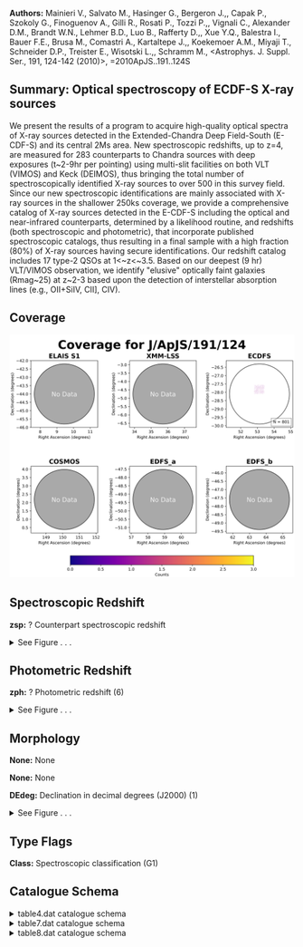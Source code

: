 

**Authors:** Mainieri V., Salvato M., Hasinger G., Bergeron J.,, Capak P., Szokoly G., Finoguenov A., Gilli R., Rosati P., Tozzi P.,, Vignali C., Alexander D.M., Brandt W.N., Lehmer B.D., Luo B., Rafferty D.,, Xue Y.Q., Balestra I., Bauer F.E., Brusa M., Comastri A., Kartaltepe J.,, Koekemoer A.M., Miyaji T., Schneider D.P., Treister E., Wisotski L.,, Schramm M., <Astrophys. J. Suppl. Ser., 191, 124-142 (2010)>, =2010ApJS..191..124S

## Summary: Optical spectroscopy of ECDF-S X-ray sources

We present the results of a program to acquire high-quality optical spectra of X-ray sources detected in the Extended-Chandra Deep Field-South (E-CDF-S) and its central 2Ms area. New spectroscopic redshifts, up to z=4, are measured for 283 counterparts to Chandra sources with deep exposures (t~2-9hr per pointing) using multi-slit facilities on both VLT (VIMOS) and Keck (DEIMOS), thus bringing the total number of spectroscopically identified X-ray sources to over 500 in this survey field. Since our new spectroscopic identifications are mainly associated with X-ray sources in the shallower 250ks coverage, we provide a comprehensive catalog of X-ray sources detected in the E-CDF-S including the optical and near-infrared counterparts, determined by a likelihood routine, and redshifts (both spectroscopic and photometric), that incorporate published spectroscopic catalogs, thus resulting in a final sample with a high fraction (80%) of X-ray sources having secure identifications. Our redshift catalog includes 17 type-2 QSOs at 1<~z<~3.5. Based on our deepest (9 hr) VLT/VIMOS observation, we identify "elusive" optically faint galaxies (Rmag~25) at z~2-3 based upon the detection of interstellar absorption lines (e.g., OII+SiIV, CII], CIV).

## Coverage 

 

 
![](https://github.com/joshgithubbin/Sherlock-DDF/blob/main/pages/J_ApJS_191_124/im/coverage.png?raw=true)

## Spectroscopic Redshift 



**zsp:** ? Counterpart spectroscopic redshift 




<details><summary>See Figure . . .</summary>

![](https://github.com/joshgithubbin/Sherlock-DDF/blob/main/pages/J_ApJS_191_124/im/ZSP.png?raw=true)

</details>

## Photometric Redshift 



**zph:** ? Photometric redshift (6) 




<details><summary>See Figure . . .</summary>

![](https://github.com/joshgithubbin/Sherlock-DDF/blob/main/pages/J_ApJS_191_124/im//ZPH.png?raw=true)

</details>

## Morphology 



**None:** None 

**None:** None 

**DEdeg:** Declination in decimal degrees (J2000) (1) 




<details><summary>See Figure . . .</summary>

![](https://github.com/joshgithubbin/Sherlock-DDF/blob/main/pages/J_ApJS_191_124/im//morphology.png?raw=true)

</details>
                      
## Type Flags 



**Class:** Spectroscopic classification (G1)



## Catalogue Schema 



<details>
<summary>table4.dat catalogue schema</summary>

| Bytes   | Format   | Units   | Label   | Explanations                                                                                                                                                                                                                                                                                                                                                                                                                                                                                                                                                                                                                                                                                                                                                                                                                                                                                                                                                                                                                                 |
|:--------|:---------|:--------|:--------|:---------------------------------------------------------------------------------------------------------------------------------------------------------------------------------------------------------------------------------------------------------------------------------------------------------------------------------------------------------------------------------------------------------------------------------------------------------------------------------------------------------------------------------------------------------------------------------------------------------------------------------------------------------------------------------------------------------------------------------------------------------------------------------------------------------------------------------------------------------------------------------------------------------------------------------------------------------------------------------------------------------------------------------------------|
| 1-  3   | I3       | ---     | XID     | Lehmer et al., 2005 (Cat. J/ApJS/161/21) number (<[LBA2005] NNN> in Simbad)                                                                                                                                                                                                                                                                                                                                                                                                                                                                                                                                                                                                                                                                                                                                                                                                                                                                                                                                                                  |
| 5- 12   | F8.5     | deg     | RAdeg   | Right Ascension in decimal degrees (J2000) (1)                                                                                                                                                                                                                                                                                                                                                                                                                                                                                                                                                                                                                                                                                                                                                                                                                                                                                                                                                                                               |
| 14- 22  | F9.5     | deg     | DEdeg   | Declination in decimal degrees (J2000) (1)                                                                                                                                                                                                                                                                                                                                                                                                                                                                                                                                                                                                                                                                                                                                                                                                                                                                                                                                                                                                   |
| 24- 30  | A7       | ---     | Cat     | Catalog associated with counterpart (2)                                                                                                                                                                                                                                                                                                                                                                                                                                                                                                                                                                                                                                                                                                                                                                                                                                                                                                                                                                                                      |
| 32- 34  | F3.1     | arcsec  | Sep     | Separation between X-ray and its counterpart                                                                                                                                                                                                                                                                                                                                                                                                                                                                                                                                                                                                                                                                                                                                                                                                                                                                                                                                                                                                 |
| 36- 40  | F5.1     | ---     | LR      | Likelihood ratio (3)                                                                                                                                                                                                                                                                                                                                                                                                                                                                                                                                                                                                                                                                                                                                                                                                                                                                                                                                                                                                                         |
| 42- 45  | F4.2     | ---     | Rel     | Reliability for true counterpart (4)                                                                                                                                                                                                                                                                                                                                                                                                                                                                                                                                                                                                                                                                                                                                                                                                                                                                                                                                                                                                         |
| 47- 50  | F4.1     | mag     | Rmag    | ? R band AB magnitude                                                                                                                                                                                                                                                                                                                                                                                                                                                                                                                                                                                                                                                                                                                                                                                                                                                                                                                                                                                                                        |
| 52- 56  | F5.3     | ---     | zsp     | ? Counterpart spectroscopic redshift                                                                                                                                                                                                                                                                                                                                                                                                                                                                                                                                                                                                                                                                                                                                                                                                                                                                                                                                                                                                         |
| 58- 60  | F3.1     | ---     | q_zsp   | ? Quality flag on zspec (5)                                                                                                                                                                                                                                                                                                                                                                                                                                                                                                                                                                                                                                                                                                                                                                                                                                                                                                                                                                                                                  |
| 62- 63  | I2       | ---     | r_zsp   | ? Spectroscopic catalog (G2)                                                                                                                                                                                                                                                                                                                                                                                                                                                                                                                                                                                                                                                                                                                                                                                                                                                                                                                                                                                                                 |
| 65- 69  | A5       | ---     | Class   | Spectroscopic classification (G1)                                                                                                                                                                                                                                                                                                                                                                                                                                                                                                                                                                                                                                                                                                                                                                                                                                                                                                                                                                                                            |
| 71- 75  | F5.3     | ---     | zph     | ? Photometric redshift (6)                                                                                                                                                                                                                                                                                                                                                                                                                                                                                                                                                                                                                                                                                                                                                                                                                                                                                                                                                                                                                   |
| 77- 81  | F5.3     | ---     | e_zph   | ? Lower limit uncertainty in zphot                                                                                                                                                                                                                                                                                                                                                                                                                                                                                                                                                                                                                                                                                                                                                                                                                                                                                                                                                                                                           |
| 83- 87  | F5.3     | ---     | E_zph   | ? Upper limit uncertainty in zphot Note (1): Of the optical/near-infrared counterpart. Note (2): Catalogs associated are: ACS-z = GOODS-z or GEMS-z; z-band HST/ACS catalog; WFI-R = WFI R-band catalog; SOFI-H = H-band catalog from SOFI; SOFI-K = K-band catalog from SOFI, ISSAC-K = K-band catalog from VLT/ISAAC Note (3): The likelihood ratio (LR; Equation (1)) is the probability that a given optical or near-infrared source is the true counterpart to the X-ray detection, relative to the chance that the same object is a random background source. LR=(q(m)f(r))/n(m); see section 2 for further details. Note (4): Reliability (0<R_j_<1; Sutherland & Saunders 1992) that a particular source (j) is the true counterpart: R_j_=LR_j_/{Sigma}_i_LR_i_+(1-Q) See section 2 for further details. Note (5): Where "2" is secure, "1" for some uncertainty, "0" for no redshift. A +0.5 if in agreement with photometric redshift. Note (6): From Rafferty et al. (2010, in prep) and Luo et al. (2010, Cat. J/ApJS/187/560). |

**Note**: Of the optical/near-infrared counterpart.
Note (2): Catalogs associated are:
    ACS-z = GOODS-z or GEMS-z; z-band HST/ACS catalog;
    WFI-R = WFI R-band catalog;
   SOFI-H = H-band catalog from SOFI;
   SOFI-K = K-band catalog from SOFI, 
  ISSAC-K = K-band catalog from VLT/ISAAC
Note (3): The likelihood ratio (LR; Equation (1)) is the probability that a
          given optical or near-infrared source is the true counterpart to the
          X-ray detection, relative to the chance that the same object is a
          random background source. LR=(q(m)f(r))/n(m); see section 2 for
          further details.
Note (4): Reliability (0<R_j_<1; Sutherland & Saunders 1992) that a particular
          source (j) is the true counterpart: R_j_=LR_j_/{Sigma}_i_LR_i_+(1-Q)
          See section 2 for further details.
Note (5): Where "2" is secure, "1" for some uncertainty, "0" for no redshift.
          A +0.5 if in agreement with photometric redshift.
Note (6): From Rafferty et al. (2010, in prep) and Luo et al. (2010,
          Cat. J/ApJS/187/560).

</details>

<details>
<summary>table7.dat catalogue schema</summary>

| Bytes   | Format   | Units   | Label   | Explanations                                                             |
|:--------|:---------|:--------|:--------|:-------------------------------------------------------------------------|
| 1-  3   | I3       | ---     | XID     | Luo et al. 2008 (Cat. J/ApJS/179/19) number, (<[LBB2008] NNN> in Simbad) |
| 5- 12   | F8.5     | deg     | RAdeg   | Right Ascension of optical counterpart (J2000)                           |
| 14- 22  | F9.5     | deg     | DEdeg   | Declination of optical counterpart (J2000)                               |
| 24- 27  | F4.1     | mag     | Rmag    | R band AB magnitude                                                      |
| 29- 33  | F5.3     | ---     | zsp     | Spectroscopic redshift                                                   |
| 35      | I1       | ---     | q_zsp   | Quality of z: 1=some uncertainty, 2=secure.                              |
| 37- 41  | A5       | ---     | Class   | Spectroscopic classification (G1)                                        |
| 43- 44  | I2       | ---     | r_zsp   | Spectroscopic origin (G2)                                                |
</details>

<details>
<summary>table8.dat catalogue schema</summary>

| Bytes   | Format   | Units   | Label   | Explanations                                                                                                                                                                                  |
|:--------|:---------|:--------|:--------|:----------------------------------------------------------------------------------------------------------------------------------------------------------------------------------------------|
| 1-  3   | I3       | ---     | RID     | Radio identification number (1)                                                                                                                                                               |
| 5- 12   | F8.5     | deg     | RAdeg   | Right Ascension of optical counterpart (J2000)                                                                                                                                                |
| 14- 22  | F9.5     | deg     | DEdeg   | Declination of optical counterpart (J2000)                                                                                                                                                    |
| 24- 27  | F4.1     | mag     | Rmag    | R band AB magnitude                                                                                                                                                                           |
| 29- 33  | F5.3     | ---     | zsp     | Spectroscopic redshift                                                                                                                                                                        |
| 35      | I1       | ---     | q_zsp   | Quality of zsp: 1=some uncertainty, 2=secure.                                                                                                                                                 |
| 37- 41  | A5       | ---     | Class   | Spectroscopic classification (G1)                                                                                                                                                             |
| 43- 46  | A4       | ---     | Tel     | Origin of z (Keck or VLT) Note (1): Radio identification number from Kellermann et al., 2008 Cat. J/ApJS/179/71 and Miller et al., 2008, Cat. J/ApJS/179/114, <[KFM2008] RID NNNA> in simbad. |

**Note**: Radio identification number from Kellermann et al., 2008
          Cat. J/ApJS/179/71 and Miller et al., 2008, Cat. J/ApJS/179/114,
          <[KFM2008] RID NNNA> in simbad.

</details>

        
        